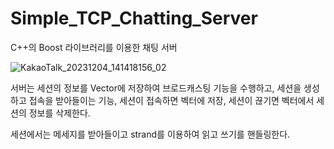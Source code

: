 # Simple_TCP_Chatting_Server  

  
C++의 Boost 라이브러리를 이용한 채팅 서버  

![KakaoTalk_20231204_141418156_02](https://github.com/NineHearts/Simple_TCP_Chatting_Server/assets/46129253/03d6c22e-b544-468c-aa4d-3c88a6a86403)  


서버는 세션의 정보를 Vector에 저장하여 브로드캐스팅 기능을 수행하고, 세션을 생성하고 접속을 받아들이는 기능, 세션이 접속하면 벡터에 저장, 세션이 끊기면 벡터에서 세션의 정보를 삭제한다.

세션에서는 메세지를 받아들이고 strand를 이용하여 읽고 쓰기를 핸들링한다.
